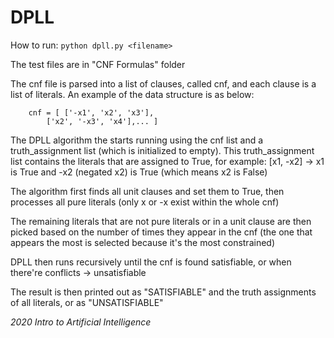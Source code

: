 # DPLL

How to run:	`python dpll.py <filename>`

The test files are in "CNF Formulas" folder

The cnf file is parsed into a list of clauses, called cnf, and each clause is a list of literals. An example of the data structure is as below:
		
		cnf = [	['-x1', 'x2', 'x3'],	
			['x2', '-x3', 'x4'],...	]

The DPLL algorithm the starts running using the cnf list and a truth_assignment list (which is initialized to empty). This truth_assignment list contains the literals that are assigned to True, for example: [x1, -x2] -> x1 is True and -x2 (negated x2) is True (which means x2 is False)

The algorithm first finds all unit clauses and set them to True, then processes all pure literals (only x or -x exist within the whole cnf)

The remaining literals that are not pure literals or in a unit clause are then picked based on the number of times they appear in the cnf (the one that appears the most is selected because it's the most constrained)

DPLL then runs recursively until the cnf is found satisfiable, or when there're conflicts -> unsatisfiable

The result is then printed out as "SATISFIABLE" and the truth assignments of all literals, or as "UNSATISFIABLE"

*2020 Intro to Artificial Intelligence*
